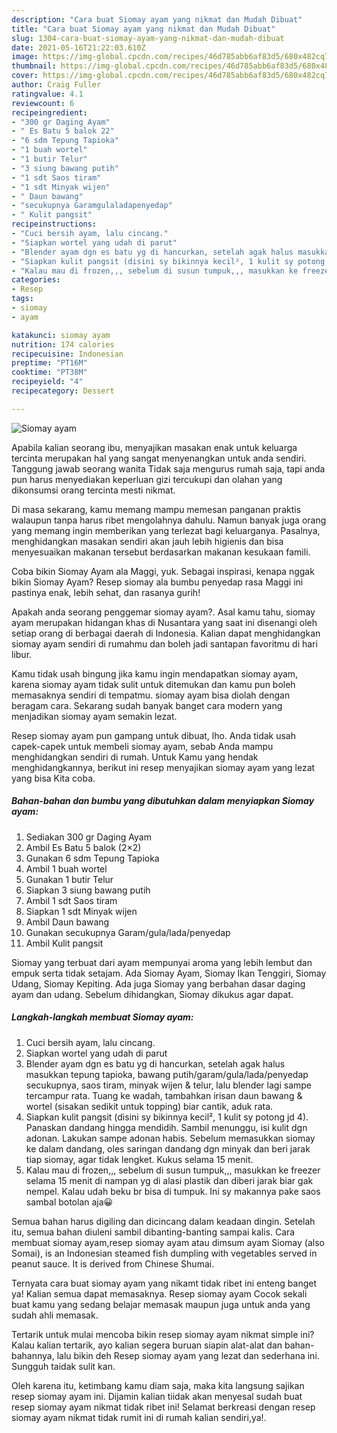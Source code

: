 ```yaml
---
description: "Cara buat Siomay ayam yang nikmat dan Mudah Dibuat"
title: "Cara buat Siomay ayam yang nikmat dan Mudah Dibuat"
slug: 1304-cara-buat-siomay-ayam-yang-nikmat-dan-mudah-dibuat
date: 2021-05-16T21:22:03.610Z
image: https://img-global.cpcdn.com/recipes/46d785abb6af83d5/680x482cq70/siomay-ayam-foto-resep-utama.jpg
thumbnail: https://img-global.cpcdn.com/recipes/46d785abb6af83d5/680x482cq70/siomay-ayam-foto-resep-utama.jpg
cover: https://img-global.cpcdn.com/recipes/46d785abb6af83d5/680x482cq70/siomay-ayam-foto-resep-utama.jpg
author: Craig Fuller
ratingvalue: 4.1
reviewcount: 6
recipeingredient:
- "300 gr Daging Ayam"
- " Es Batu 5 balok 22"
- "6 sdm Tepung Tapioka"
- "1 buah wortel"
- "1 butir Telur"
- "3 siung bawang putih"
- "1 sdt Saos tiram"
- "1 sdt Minyak wijen"
- " Daun bawang"
- "secukupnya Garamgulaladapenyedap"
- " Kulit pangsit"
recipeinstructions:
- "Cuci bersih ayam, lalu cincang."
- "Siapkan wortel yang udah di parut"
- "Blender ayam dgn es batu yg di hancurkan, setelah agak halus masukkan tepung tapioka, bawang putih/garam/gula/lada/penyedap secukupnya, saos tiram, minyak wijen &amp; telur, lalu blender lagi sampe tercampur rata. Tuang ke wadah, tambahkan irisan daun bawang &amp; wortel (sisakan sedikit untuk topping) biar cantik, aduk rata."
- "Siapkan kulit pangsit (disini sy bikinnya kecil², 1 kulit sy potong jd 4). Panaskan dandang hingga mendidih. Sambil menunggu, isi kulit dgn adonan. Lakukan sampe adonan habis. Sebelum memasukkan siomay ke dalam dandang, oles saringan dandang dgn minyak dan beri jarak tiap siomay, agar tidak lengket. Kukus selama 15 menit."
- "Kalau mau di frozen,,, sebelum di susun tumpuk,,, masukkan ke freezer selama 15 menit di nampan yg di alasi plastik dan diberi jarak biar gak nempel. Kalau udah beku br bisa di tumpuk. Ini sy makannya pake saos sambal botolan aja😀"
categories:
- Resep
tags:
- siomay
- ayam

katakunci: siomay ayam 
nutrition: 174 calories
recipecuisine: Indonesian
preptime: "PT16M"
cooktime: "PT38M"
recipeyield: "4"
recipecategory: Dessert

---
```



![Siomay ayam](https://img-global.cpcdn.com/recipes/46d785abb6af83d5/680x482cq70/siomay-ayam-foto-resep-utama.jpg)

Apabila kalian seorang ibu, menyajikan masakan enak untuk keluarga tercinta merupakan hal yang sangat menyenangkan untuk anda sendiri. Tanggung jawab seorang  wanita Tidak saja mengurus rumah saja, tapi anda pun harus menyediakan keperluan gizi tercukupi dan olahan yang dikonsumsi orang tercinta mesti nikmat.

Di masa  sekarang, kamu memang mampu memesan panganan praktis walaupun tanpa harus ribet mengolahnya dahulu. Namun banyak juga orang yang memang ingin memberikan yang terlezat bagi keluarganya. Pasalnya, menghidangkan masakan sendiri akan jauh lebih higienis dan bisa menyesuaikan makanan tersebut berdasarkan makanan kesukaan famili. 

Coba bikin Siomay Ayam ala Maggi, yuk. Sebagai inspirasi, kenapa nggak bikin Siomay Ayam? Resep siomay ala bumbu penyedap rasa Maggi ini pastinya enak, lebih sehat, dan rasanya gurih!

Apakah anda seorang penggemar siomay ayam?. Asal kamu tahu, siomay ayam merupakan hidangan khas di Nusantara yang saat ini disenangi oleh setiap orang di berbagai daerah di Indonesia. Kalian dapat menghidangkan siomay ayam sendiri di rumahmu dan boleh jadi santapan favoritmu di hari libur.

Kamu tidak usah bingung jika kamu ingin mendapatkan siomay ayam, karena siomay ayam tidak sulit untuk ditemukan dan kamu pun boleh memasaknya sendiri di tempatmu. siomay ayam bisa diolah dengan beragam cara. Sekarang sudah banyak banget cara modern yang menjadikan siomay ayam semakin lezat.

Resep siomay ayam pun gampang untuk dibuat, lho. Anda tidak usah capek-capek untuk membeli siomay ayam, sebab Anda mampu menghidangkan sendiri di rumah. Untuk Kamu yang hendak menghidangkannya, berikut ini resep menyajikan siomay ayam yang lezat yang bisa Kita coba.

<!--inarticleads1-->

##### Bahan-bahan dan bumbu yang dibutuhkan dalam menyiapkan Siomay ayam:

1. Sediakan 300 gr Daging Ayam
1. Ambil  Es Batu 5 balok (2×2)
1. Gunakan 6 sdm Tepung Tapioka
1. Ambil 1 buah wortel
1. Gunakan 1 butir Telur
1. Siapkan 3 siung bawang putih
1. Ambil 1 sdt Saos tiram
1. Siapkan 1 sdt Minyak wijen
1. Ambil  Daun bawang
1. Gunakan secukupnya Garam/gula/lada/penyedap
1. Ambil  Kulit pangsit


Siomay yang terbuat dari ayam mempunyai aroma yang lebih lembut dan empuk serta tidak setajam. Ada Siomay Ayam, Siomay Ikan Tenggiri, Siomay Udang, Siomay Kepiting. Ada juga Siomay yang berbahan dasar daging ayam dan udang. Sebelum dihidangkan, Siomay dikukus agar dapat. 

<!--inarticleads2-->

##### Langkah-langkah membuat Siomay ayam:

1. Cuci bersih ayam, lalu cincang.
1. Siapkan wortel yang udah di parut
1. Blender ayam dgn es batu yg di hancurkan, setelah agak halus masukkan tepung tapioka, bawang putih/garam/gula/lada/penyedap secukupnya, saos tiram, minyak wijen &amp; telur, lalu blender lagi sampe tercampur rata. Tuang ke wadah, tambahkan irisan daun bawang &amp; wortel (sisakan sedikit untuk topping) biar cantik, aduk rata.
1. Siapkan kulit pangsit (disini sy bikinnya kecil², 1 kulit sy potong jd 4). Panaskan dandang hingga mendidih. Sambil menunggu, isi kulit dgn adonan. Lakukan sampe adonan habis. Sebelum memasukkan siomay ke dalam dandang, oles saringan dandang dgn minyak dan beri jarak tiap siomay, agar tidak lengket. Kukus selama 15 menit.
1. Kalau mau di frozen,,, sebelum di susun tumpuk,,, masukkan ke freezer selama 15 menit di nampan yg di alasi plastik dan diberi jarak biar gak nempel. Kalau udah beku br bisa di tumpuk. Ini sy makannya pake saos sambal botolan aja😀


Semua bahan harus digiling dan dicincang dalam keadaan dingin. Setelah itu, semua bahan diuleni sambil dibanting-banting sampai kalis. Cara membuat siomay ayam,resep siomay ayam atau dimsum ayam Siomay (also Somai), is an Indonesian steamed fish dumpling with vegetables served in peanut sauce. It is derived from Chinese Shumai. 

Ternyata cara buat siomay ayam yang nikamt tidak ribet ini enteng banget ya! Kalian semua dapat memasaknya. Resep siomay ayam Cocok sekali buat kamu yang sedang belajar memasak maupun juga untuk anda yang sudah ahli memasak.

Tertarik untuk mulai mencoba bikin resep siomay ayam nikmat simple ini? Kalau kalian tertarik, ayo kalian segera buruan siapin alat-alat dan bahan-bahannya, lalu bikin deh Resep siomay ayam yang lezat dan sederhana ini. Sungguh taidak sulit kan. 

Oleh karena itu, ketimbang kamu diam saja, maka kita langsung sajikan resep siomay ayam ini. Dijamin kalian tiidak akan menyesal sudah buat resep siomay ayam nikmat tidak ribet ini! Selamat berkreasi dengan resep siomay ayam nikmat tidak rumit ini di rumah kalian sendiri,ya!.

